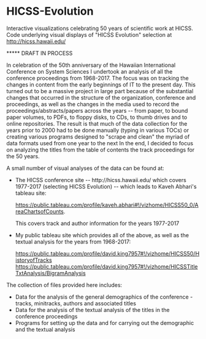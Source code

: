 # HICSS-Evolution

Interactive visualizations celebrating 50 years of scientific work at HICSS.  Code underlying visual displays of "HICSS Evolution" selection at  http://hicss.hawaii.edu/

*****  DRAFT IN PROCESS

In celebration of the 50th anniversary of the Hawaiian International Conference on System Sciences I undertook an analysis of all the conference proceedings from 1968-2017. The focus was on tracking the changes in content from the early beginnings of IT to the present day.  This turned out to be a massive project in large part because of the substantial changes that occurred in the structure of the organization, conference and proceedings, as well as the changes in the media used to record the proceedings/abstracts/papers across the years -- from paper, to bound paper volumes, to PDFs, to floppy disks, to CDs, to thumb drives and to online repositories.  The result is that much of the data collection for the years prior to 2000 had to be done manually (typing in various TOCs) or creating various programs designed to "scrape and clean" the myriad of data formats used from one year to the next In the end, I decided to focus on analyzing the titles from the table of contents the track proceedings for the 50 years.

A small number of visual analyses of the data can be found at:

<ul>
<li> The HICSS conference site --  http://hicss.hawaii.edu/ which covers 1977-2017 (selecting HICSS Evolution) -- which leads to Kaveh Abhari's tableau site: 

https://public.tableau.com/profile/kaveh.abhari#!/vizhome/HICSS50_0/AreaChartsofCounts.  

This covers track and author information for the years 1977-2017</li>

<li> My public tableau site which provides all of the above, as well as the textual analysis for the years from 1968-2017:

https://public.tableau.com/profile/david.king7957#!/vizhome/HICSS50/HistoryofTracks
https://public.tableau.com/profile/david.king7957#!/vizhome/HICSSTitleTxtAnalysis/BigramAnalysis</li>

</ul>

The collection of files provided here includes:
<ul> 
<li> Data for the analysis of the general demographics of the conference - tracks, minitracks, authors and associated titles
<li> Data for the analysis of the textual analysis of the titles in the conference proceedings
<li> Programs for setting up the data and for carrying out the demographic and the textual analysis
</ul>


